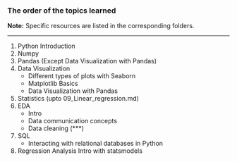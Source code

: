 ### The order of the topics learned

**Note:** Specific resources are listed in the corresponding folders.

-------------------------------------------------------------------------------
1. Python Introduction
2. Numpy
3. Pandas (Except Data Visualization with Pandas)
4. Data Visualization 
   - Different types of plots with Seaborn
   - Matplotlib Basics 
   - Data Visualization with Pandas
5. Statistics (upto 09_Linear_regression.md)
6. EDA
   - Intro
   - Data communication concepts
   - Data cleaning (***)
7. SQL
   - Interacting with relational databases in Python
8. Regression Analysis Intro with statsmodels
